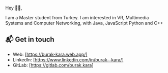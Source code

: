 Hey 👋🏻,

I am a Master student from Turkey. I am interested in VR, Multimedia Systems and Computer Networking, with Java, JavaScript Python and C++

## 📬 Get in touch
- Web: [https://burak-kara.web.app/]
- LinkedIn: [https://www.linkedin.com/in/burak--kara/]
- GitLab: [https://gitlab.com/burak.kara]


<!--
**burak-kara/burak-kara** is a ✨ _special_ ✨ repository because its `README.md` (this file) appears on your GitHub profile.

Here are some ideas to get you started:

- 🔭 I’m currently working on ...
- 🌱 I’m currently learning ...
- 👯 I’m looking to collaborate on ...
- 🤔 I’m looking for help with ...
- 💬 Ask me about ...
- 📫 How to reach me: ...
- 😄 Pronouns: ...
- ⚡ Fun fact: ...
-->
